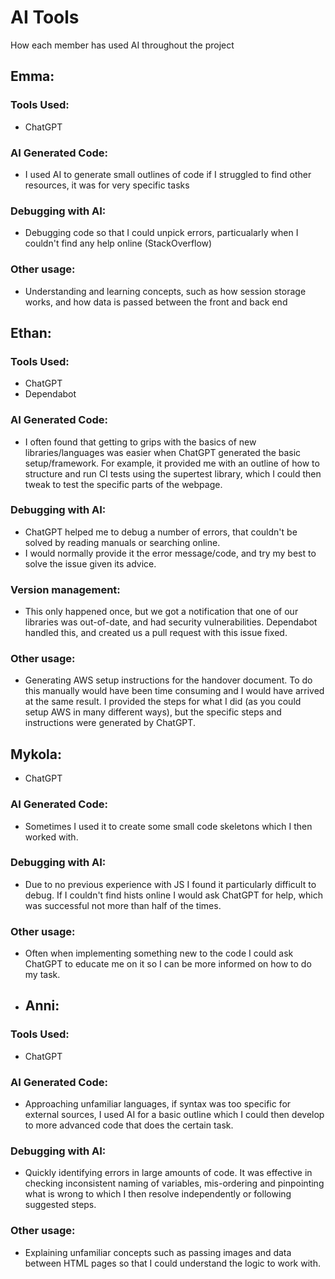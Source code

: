 # AI Tools

How each member has used AI throughout the project

## Emma: 
### Tools Used:
- ChatGPT

### AI Generated Code:
- I used AI to generate small outlines of code if I struggled to find other resources, it was for very specific tasks

### Debugging with AI:
- Debugging code so that I could unpick errors, particualarly when I couldn't find any help online (StackOverflow)

### Other usage:
- Understanding and learning concepts, such as how session storage works, and how data is passed between the front and back end

## Ethan: 
### Tools Used:
- ChatGPT
- Dependabot

### AI Generated Code:
- I often found that getting to grips with the basics of new libraries/languages was easier when ChatGPT generated the basic setup/framework. For example, it provided me with an outline of how to structure and run CI tests using the supertest library, which I could then tweak to test the specific parts of the webpage. 

### Debugging with AI:
- ChatGPT helped me to debug a number of errors, that couldn't be solved by reading manuals or searching online.
- I would normally provide it the error message/code, and try my best to solve the issue given its advice.

### Version management:
- This only happened once, but we got a notification that one of our libraries was out-of-date, and had security vulnerabilities. Dependabot handled this, and created us a pull request with this issue fixed.

### Other usage:
- Generating AWS setup instructions for the handover document. To do this manually would have been time consuming and I would have arrived at the same result. I provided the steps for what I did (as you could setup AWS in many different ways), but the specific steps and instructions were generated by ChatGPT.

## Mykola:
- ChatGPT

### AI Generated Code:
- Sometimes I used it to create some small code skeletons which I then worked with.

### Debugging with AI:
- Due to no previous experience with JS I found it particularly difficult to debug. If I couldn't find hists online I would ask ChatGPT for help, which was successful not more than half of the times.

### Other usage:
- Often when implementing something new to the code I could ask ChatGPT to educate me on it so I can be more informed on how to do my task.

- ## Anni: 
### Tools Used:
- ChatGPT

### AI Generated Code:
- Approaching unfamiliar languages, if syntax was too specific for external sources, I used AI for a basic outline which I could then develop to more advanced code that does the certain task.

### Debugging with AI:
- Quickly identifying errors in large amounts of code. It was effective in checking inconsistent naming of variables, mis-ordering and pinpointing what is wrong to which I then resolve independently or following suggested steps. 

### Other usage:
- Explaining unfamiliar concepts such as passing images and data between HTML pages so that I could understand the logic to work with.
